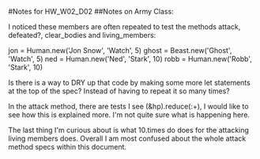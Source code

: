 #Notes for HW_W02_D02
##Notes on Army Class:

I noticed these members are often repeated to test the methods attack, defeated?, clear_bodies and living_members:

jon = Human.new('Jon Snow', 'Watch', 5)
ghost = Beast.new('Ghost', 'Watch', 5)
ned = Human.new('Ned', 'Stark', 10)
robb = Human.new('Robb', 'Stark', 10)

Is there is a way to DRY up that code by making some more let statements at the top of the spec? Instead of having to repeat it so many times?

In the attack method, there are tests I see (&hp).reduce(:+), I would like to see how this is explained more. I'm not quite sure what is happening here.

The last thing I'm curious about is what 10.times do does for the attacking living members does. Overall I am most confused about the whole attack method specs within this document. 
